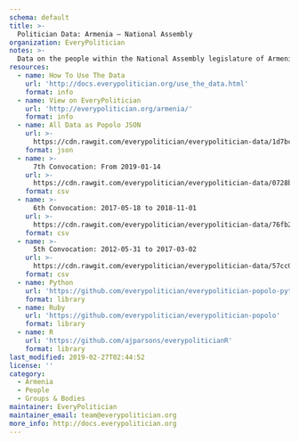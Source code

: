 ```yaml
---
schema: default
title: >-
  Politician Data: Armenia — National Assembly
organization: EveryPolitician
notes: >-
  Data on the people within the National Assembly legislature of Armenia.
resources:
  - name: How To Use The Data
    url: 'http://docs.everypolitician.org/use_the_data.html'
    format: info
  - name: View on EveryPolitician
    url: 'http://everypolitician.org/armenia/'
    format: info
  - name: All Data as Popolo JSON
    url: >-
      https://cdn.rawgit.com/everypolitician/everypolitician-data/1d7bc770249d7b9c27f9928358706783c2f1793b/data/Armenia/Assembly/ep-popolo-v1.0.json
    format: json
  - name: >-
      7th Convocation: From 2019-01-14
    url: >-
      https://cdn.rawgit.com/everypolitician/everypolitician-data/0728b8f01e4204724049766e81392d6bbb125660/data/Armenia/Assembly/term-7.csv
    format: csv
  - name: >-
      6th Convocation: 2017-05-18 to 2018-11-01
    url: >-
      https://cdn.rawgit.com/everypolitician/everypolitician-data/76fb291cfebdbe113dffb2345d0cfcbd0cc1f77f/data/Armenia/Assembly/term-6.csv
    format: csv
  - name: >-
      5th Convocation: 2012-05-31 to 2017-03-02
    url: >-
      https://cdn.rawgit.com/everypolitician/everypolitician-data/57cc07d33f5d2cb64758a2835ff826ecc8ecb030/data/Armenia/Assembly/term-5.csv
    format: csv
  - name: Python
    url: 'https://github.com/everypolitician/everypolitician-popolo-python'
    format: library
  - name: Ruby
    url: 'https://github.com/everypolitician/everypolitician-popolo'
    format: library
  - name: R
    url: 'https://github.com/ajparsons/everypoliticianR'
    format: library
last_modified: 2019-02-27T02:44:52
license: ''
category:
  - Armenia
  - People
  - Groups & Bodies
maintainer: EveryPolitician
maintainer_email: team@everypolitician.org
more_info: http://docs.everypolitician.org
---
```

